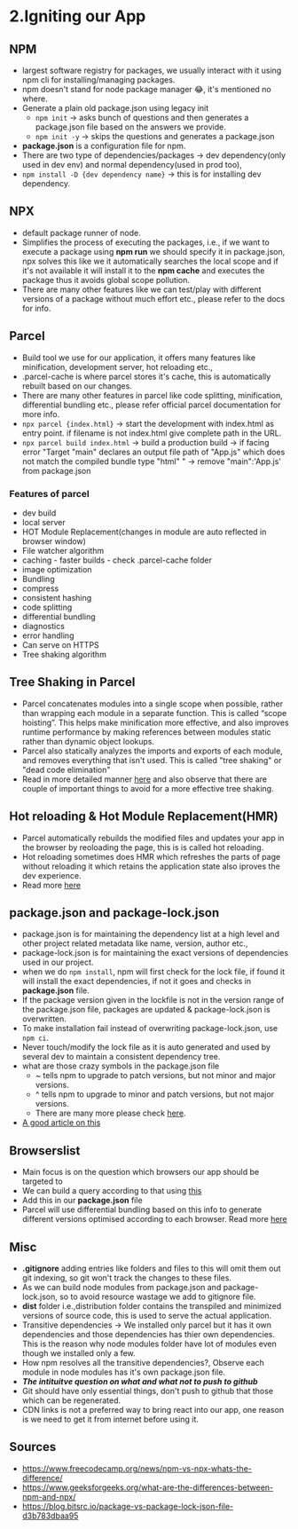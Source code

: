 # 2.Igniting our App

## NPM

- largest software registry for packages, we usually interact with it using npm cli for installing/managing packages.
- npm doesn't stand for node package manager 😂, it's mentioned no where.
- Generate a plain old package.json using legacy init
  - `npm init` -> asks bunch of questions and then generates a package.json file based on the answers we provide.
  - `npm init -y` -> skips the questions and generates a package.json
- **package.json** is a configuration file for npm.
- There are two type of dependencies/packages -> dev dependency(only used in dev env) and normal dependency(used in prod too),
- `npm install -D {dev dependency name}` -> this is for installing dev dependency.

## NPX

- default package runner of node.
- Simplifies the process of executing the packages, i.e., if we want to execute a package using **npm run** we should specify it in package.json, npx solves this like we it automatically searches the local scope and if it's not available it will install it to the **npm cache** and executes the package thus it avoids global scope pollution.
- There are many other features like we can test/play with different versions of a package without much effort etc., please refer to the docs for info.

## Parcel

- Build tool we use for our application, it offers many features like minification, development server, hot reloading etc.,
- .parcel-cache is where parcel stores it's cache, this is automatically rebuilt based on our changes.
- There are many other features in parcel like code splitting, minification, differential bundling etc., please refer official parcel documentation for more info.
- `npx parcel {index.html}` -> start the development with index.html as entry point. if filename is not index.html give complete path in the URL.
- `npx parcel build index.html` -> build a production build -> if facing error "Target "main" declares an output file path of "App.js" which does not match the compiled bundle type "html" " -> remove "main":'App.js' from package.json

### Features of parcel

- dev build
- local server
- HOT Module Replacement(changes in module are auto reflected in browser window)
- File watcher algorithm
- caching - faster builds - check .parcel-cache folder
- image optimization
- Bundling
- compress
- consistent hashing
- code splitting
- differential bundling
- diagnostics
- error handling
- Can serve on HTTPS
- Tree shaking algorithm

## Tree Shaking in Parcel

- Parcel concatenates modules into a single scope when possible, rather than wrapping each module in a separate function. This is called “scope hoisting”. This helps make minification more effective, and also improves runtime performance by making references between modules static rather than dynamic object lookups.
- Parcel also statically analyzes the imports and exports of each module, and removes everything that isn't used. This is called "tree shaking" or "dead code elimination"
- Read in more detailed manner [here](https://parceljs.org/features/scope-hoisting/) and also observe that there are couple of important things to avoid for a more effective tree shaking.

## Hot reloading & Hot Module Replacement(HMR)

- Parcel automatically rebuilds the modified files and updates your app in the browser by reoloading the page, this is is called hot reloading.
- Hot reloading sometimes does HMR which refreshes the parts of page without reloading it which retains the application state also iproves the dev experience.
- Read more [here](https://parceljs.org/features/development/#hot-reloading)

## package.json and package-lock.json

- package.json is for maintaining the dependency list at a high level and other project related metadata like name, version, author etc.,
- package-lock.json is for maintaining the exact versions of dependencies used in our project.
- when we do `npm install`, npm will first check for the lock file, if found it will install the exact dependencies, if not it goes and checks in **package.json** file.
- If the package version given in the lockfile is not in the version range of the package.json file, packages are updated & package-lock.json is overwritten.
- To make installation fail instead of overwriting package-lock.json, use `npm ci`.
- Never touch/modify the lock file as it is auto generated and used by several dev to maintain a consistent dependency tree.
- what are those crazy symbols in the package.json file
  - ~ tells npm to upgrade to patch versions, but not minor and major versions.
  - ^ tells npm to upgrade to minor and patch versions, but not major versions.
  - There are many more please check [here](https://docs.npmjs.com/cli/v8/configuring-npm/package-json#dependencies).
- [A good article on this](https://medium.com/helpshift-engineering/package-lock-json-the-complete-guide-2ae40175ebdd)

## Browserslist

- Main focus is on the question which browsers our app should be targeted to
- We can build a query according to that using [this](https://browserslist.dev/?q=bGFzdCAyIHZlcnNpb25z)
- Add this in our **package.json** file
- Parcel will use differential bundling based on this info to generate different versions optimised according to each browser. Read more [here](https://parceljs.org/features/targets/#differential-bundling)

## Misc

- **.gitignore** adding entries like folders and files to this will omit them out git indexing, so git won't track the changes to these files.
- As we can  build node modules from package.json and package-lock.json, so to avoid resource wastage we add to gitignore file.
- **dist** folder i.e.,distribution folder contains the transpiled and minimized versions of source code, this is used to serve the actual application.
- Transitive dependencies -> We installed only parcel but it has it own dependencies and those dependencies has thier own dependencies. This is the reason why node modules folder have lot of modules even though we installed only a few.
- How npm resolves all the transitive dependencies?, Observe each module in node modules has it's own package.json file.
- ***The intituitve question on what and what not to push to github***
- Git should have only essential things, don't push to github that those which can be regenerated.
- CDN links is not a preferred way to bring react into our app, one reason is we need to get it from internet before using it.

## Sources

- https://www.freecodecamp.org/news/npm-vs-npx-whats-the-difference/
- https://www.geeksforgeeks.org/what-are-the-differences-between-npm-and-npx/
- https://blog.bitsrc.io/package-vs-package-lock-json-file-d3b783dbaa95